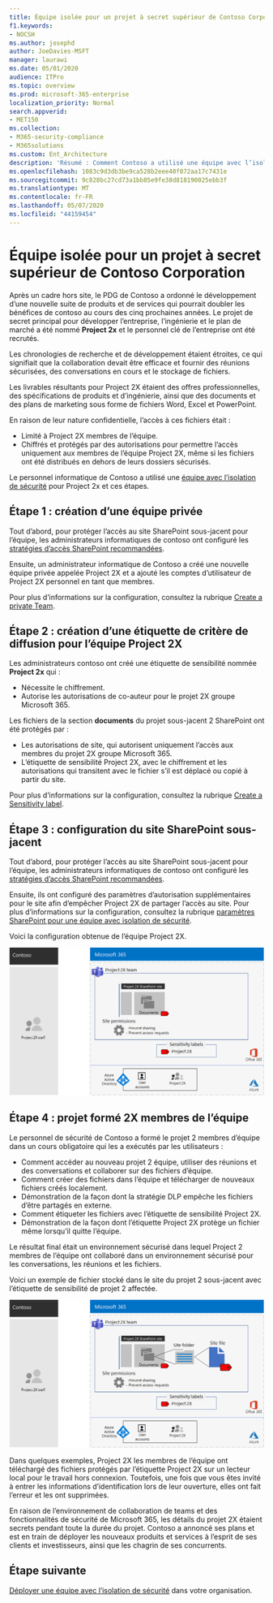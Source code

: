 ```yaml
---
title: Équipe isolée pour un projet à secret supérieur de Contoso Corporation
f1.keywords:
- NOCSH
ms.author: josephd
author: JoeDavies-MSFT
manager: laurawi
ms.date: 05/01/2020
audience: ITPro
ms.topic: overview
ms.prod: microsoft-365-enterprise
localization_priority: Normal
search.appverid:
- MET150
ms.collection:
- M365-security-compliance
- M365solutions
ms.custom: Ent_Architecture
description: 'Résumé : Comment Contoso a utilisé une équipe avec l’isolation de sécurité pour un projet à secret principal afin de développer une nouvelle suite de produits et de services.'
ms.openlocfilehash: 1083c9d3db3be9ca528b2eee40f072aa17c7431e
ms.sourcegitcommit: 9c828bc27cd73a1bb85e9fe38d818190025ebb3f
ms.translationtype: MT
ms.contentlocale: fr-FR
ms.lasthandoff: 05/07/2020
ms.locfileid: "44159454"
---
```

# <a name="isolated-team-for-a-top-secret-project-of-the-contoso-corporation"></a>Équipe isolée pour un projet à secret supérieur de Contoso Corporation

Après un cadre hors site, le PDG de Contoso a ordonné le développement d’une nouvelle suite de produits et de services qui pourrait doubler les bénéfices de contoso au cours des cinq prochaines années. Le projet de secret principal pour développer l’entreprise, l’ingénierie et le plan de marché a été nommé **Project 2x** et le personnel clé de l’entreprise ont été recrutés. 

Les chronologies de recherche et de développement étaient étroites, ce qui signifiait que la collaboration devait être efficace et fournir des réunions sécurisées, des conversations en cours et le stockage de fichiers.

Les livrables résultants pour Project 2X étaient des offres professionnelles, des spécifications de produits et d’ingénierie, ainsi que des documents et des plans de marketing sous forme de fichiers Word, Excel et PowerPoint. 

En raison de leur nature confidentielle, l’accès à ces fichiers était :

- Limité à Project 2X membres de l’équipe.
- Chiffrés et protégés par des autorisations pour permettre l’accès uniquement aux membres de l’équipe Project 2X, même si les fichiers ont été distribués en dehors de leurs dossiers sécurisés.

Le personnel informatique de Contoso a utilisé une [équipe avec l’isolation de sécurité](secure-teams-security-isolation.md) pour Project 2x et ces étapes.

## <a name="step-1-created-a-private-team"></a>Étape 1 : création d’une équipe privée

Tout d’abord, pour protéger l’accès au site SharePoint sous-jacent pour l’équipe, les administrateurs informatiques de contoso ont configuré les [stratégies d’accès SharePoint recommandées](../enterprise/sharepoint-file-access-policies.md).

Ensuite, un administrateur informatique de Contoso a créé une nouvelle équipe privée appelée Project 2X et a ajouté les comptes d’utilisateur de Project 2X personnel en tant que membres.

Pour plus d’informations sur la configuration, consultez la rubrique [Create a private Team](secure-teams-security-isolation.md#create-a-private-team).

## <a name="step-2-created-a-sensitivity-label-for-the-project-2x-team"></a>Étape 2 : création d’une étiquette de critère de diffusion pour l’équipe Project 2X

Les administrateurs contoso ont créé une étiquette de sensibilité nommée **Project 2x** qui :

- Nécessite le chiffrement.
- Autorise les autorisations de co-auteur pour le projet 2X groupe Microsoft 365.

Les fichiers de la section **documents** du projet sous-jacent 2 SharePoint ont été protégés par :

- Les autorisations de site, qui autorisent uniquement l’accès aux membres du projet 2X groupe Microsoft 365.
- L’étiquette de sensibilité Project 2X, avec le chiffrement et les autorisations qui transitent avec le fichier s’il est déplacé ou copié à partir du site.

Pour plus d’informations sur la configuration, consultez la rubrique [Create a Sensitivity label](secure-teams-security-isolation.md#create-a-sensitivity-label).

## <a name="step-3-configured-the-underlying-sharepoint-site"></a>Étape 3 : configuration du site SharePoint sous-jacent

Tout d’abord, pour protéger l’accès au site SharePoint sous-jacent pour l’équipe, les administrateurs informatiques de contoso ont configuré les [stratégies d’accès SharePoint recommandées](../enterprise/sharepoint-file-access-policies.md).

Ensuite, ils ont configuré des paramètres d’autorisation supplémentaires pour le site afin d’empêcher Project 2X de partager l’accès au site. Pour plus d’informations sur la configuration, consultez la rubrique [paramètres SharePoint pour une équipe avec isolation de sécurité](secure-teams-security-isolation.md#sharepoint-settings).

Voici la configuration obtenue de l’équipe Project 2X.

![La configuration obtenue de l’équipe Project 2X](../media/contoso-team-for-top-secret-project/contoso-team-for-top-secret-project.png)

 ## <a name="step-4-trained-project-2x-team-members"></a>Étape 4 : projet formé 2X membres de l’équipe

Le personnel de sécurité de Contoso a formé le projet 2 membres d’équipe dans un cours obligatoire qui les a exécutés par les utilisateurs :

- Comment accéder au nouveau projet 2 équipe, utiliser des réunions et des conversations et collaborer sur des fichiers d’équipe.
- Comment créer des fichiers dans l’équipe et télécharger de nouveaux fichiers créés localement.
- Démonstration de la façon dont la stratégie DLP empêche les fichiers d’être partagés en externe.
- Comment étiqueter les fichiers avec l’étiquette de sensibilité Project 2X.
- Démonstration de la façon dont l’étiquette Project 2X protège un fichier même lorsqu’il quitte l’équipe.

Le résultat final était un environnement sécurisé dans lequel Project 2 membres de l’équipe ont collaboré dans un environnement sécurisé pour les conversations, les réunions et les fichiers.

Voici un exemple de fichier stocké dans le site du projet 2 sous-jacent avec l’étiquette de sensibilité de projet 2 affectée.

![Exemple de fichier stocké dans le site du projet 2 sous-jacent](../media/contoso-team-for-top-secret-project/contoso-team-for-top-secret-project-example.png)

Dans quelques exemples, Project 2X les membres de l’équipe ont téléchargé des fichiers protégés par l’étiquette Project 2X sur un lecteur local pour le travail hors connexion. Toutefois, une fois que vous êtes invité à entrer les informations d’identification lors de leur ouverture, elles ont fait l’erreur et les ont supprimées.

En raison de l’environnement de collaboration de teams et des fonctionnalités de sécurité de Microsoft 365, les détails du projet 2X étaient secrets pendant toute la durée du projet. Contoso a annoncé ses plans et est en train de déployer les nouveaux produits et services à l’esprit de ses clients et investisseurs, ainsi que les chagrin de ses concurrents.

## <a name="next-step"></a>Étape suivante

[Déployer une équipe avec l’isolation de sécurité](secure-teams-security-isolation.md) dans votre organisation.

